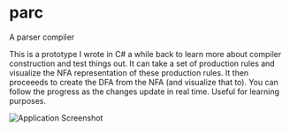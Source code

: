 # parc
A parser compiler

This is a prototype I wrote in C# a while back to learn more about compiler construction and test things out. It can take a set of production rules and visualize the NFA representation of these production rules. It then proceeeds to create the DFA from the NFA (and visualize that to). You can follow the progress as the changes update in real time. Useful for learning purposes.

![Application Screenshot](http://imgur.com/kUXw0Ij)
